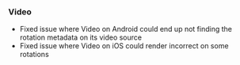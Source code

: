 ### Video
- Fixed issue where Video on Android could end up not finding the rotation metadata on its video source
- Fixed issue where Video on iOS could render incorrect on some rotations
